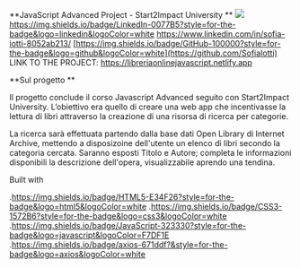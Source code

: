 **JavaScript Advanced Project - Start2Impact University
**
<img src="{[https://img.shields.io/badge/LinkedIn-0077B5?style=for-the-badge&logo=linkedin&logoColor=white]}" />
https://img.shields.io/badge/LinkedIn-0077B5?style=for-the-badge&logo=linkedin&logoColor=white https://www.linkedin.com/in/sofia-iotti-8052ab213/ [https://img.shields.io/badge/GitHub-100000?style=for-the-badge&logo=github&logoColor=white](https://github.com/SofiaIotti) 
LINK TO THE PROJECT: https://libreriaonlinejavascript.netlify.app

**Sul progetto **

Il progetto conclude il corso Javascript Advanced seguito con Start2Impact University.
L’obiettivo era quello di creare una web app che incentivasse la lettura di libri attraverso la creazione di una risorsa di ricerca per categorie.

La ricerca sarà effettuata partendo dalla base dati Open Library di Internet Archive, mettendo a disposizoine dell'utente un elenco di libri secondo la categoria cercata.
Saranno esposti Titolo  e Autore; completa le informazioni disponibili la descrizione dell'opera, visualizzabile aprendo una tendina.

Built with

.https://img.shields.io/badge/HTML5-E34F26?style=for-the-badge&logo=html5&logoColor=white 
.https://img.shields.io/badge/CSS3-1572B6?style=for-the-badge&logo=css3&logoColor=white
.https://img.shields.io/badge/JavaScript-323330?style=for-the-badge&logo=javascript&logoColor=F7DF1E 
.https://img.shields.io/badge/axios-671ddf?&style=for-the-badge&logo=axios&logoColor=white
